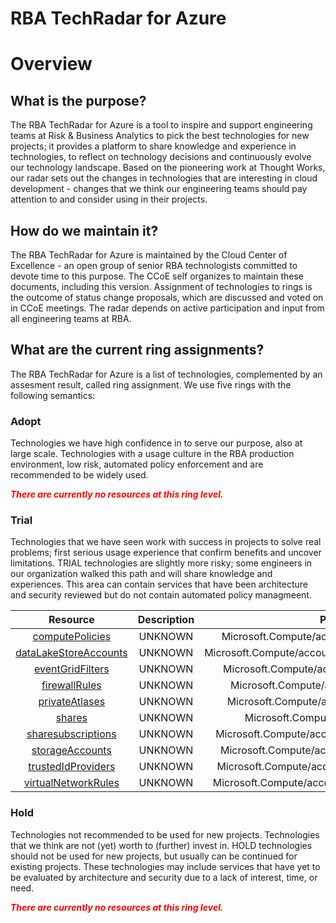 
RBA TechRadar for Azure
=======================

# Overview

## What is the purpose?


The RBA TechRadar for Azure is a tool to inspire and support engineering teams at Risk & Business Analytics to pick the best technologies for new projects; it provides a platform to share knowledge and experience in technologies, to reflect on technology decisions and continuously evolve our technology landscape.  Based on the pioneering work at Thought Works, our radar sets out the changes in technologies that are interesting in cloud development - changes that we think our engineering teams should pay attention to and consider using in their projects.
## How do we maintain it?


The RBA TechRadar for Azure is maintained by the Cloud Center of Excellence - an open group of senior RBA technologists committed to devote time to this purpose.  The CCoE self organizes to maintain these documents, including this version.  Assignment of technologies to rings is the outcome of status change proposals, which are discussed and voted on in CCoE meetings.  The radar depends on active participation and input from all engineering teams at RBA.
## What are the current ring assignments?


The RBA TechRadar for Azure is a list of technologies, complemented by an assesment result, called ring assignment.  We use five rings with the following semantics:
### Adopt


Technologies we have high confidence in to serve our purpose, also at large scale.  Technologies with a usage culture in the RBA production environment, low risk, automated policy enforcement and are recommended to be widely used.  
  
***<font color="red"> There are currently no resources at this ring level. </font>***
### Trial


Technologies that we have seen work with success in projects to solve real problems;  first serious usage experience that confirm benefits and uncover limitations.  TRIAL technologies are slightly more risky; some engineers in our organization walked this path and will share knowledge and experiences.  This area can contain services that have been architecture and security reviewed but do not contain automated policy managmeent.  

|Resource|Description|Path|Status|
| :---: | :---: | :---: | :---: |
|[computePolicies](https://github.com/openrba/python-azure-techradar/Microsoft.Compute/accounts/computePolicies/README.md)|UNKNOWN|Microsoft.Compute/accounts/computePolicies|TRIAL|
|[dataLakeStoreAccounts](https://github.com/openrba/python-azure-techradar/Microsoft.Compute/accounts/dataLakeStoreAccounts/README.md)|UNKNOWN|Microsoft.Compute/accounts/dataLakeStoreAccounts|TRIAL|
|[eventGridFilters](https://github.com/openrba/python-azure-techradar/Microsoft.Compute/accounts/eventGridFilters/README.md)|UNKNOWN|Microsoft.Compute/accounts/eventGridFilters|TRIAL|
|[firewallRules](https://github.com/openrba/python-azure-techradar/Microsoft.Compute/accounts/firewallRules/README.md)|UNKNOWN|Microsoft.Compute/accounts/firewallRules|TRIAL|
|[privateAtlases](https://github.com/openrba/python-azure-techradar/Microsoft.Compute/accounts/privateAtlases/README.md)|UNKNOWN|Microsoft.Compute/accounts/privateAtlases|TRIAL|
|[shares](https://github.com/openrba/python-azure-techradar/Microsoft.Compute/accounts/shares/README.md)|UNKNOWN|Microsoft.Compute/accounts/shares|TRIAL|
|[sharesubscriptions](https://github.com/openrba/python-azure-techradar/Microsoft.Compute/accounts/sharesubscriptions/README.md)|UNKNOWN|Microsoft.Compute/accounts/sharesubscriptions|TRIAL|
|[storageAccounts](https://github.com/openrba/python-azure-techradar/Microsoft.Compute/accounts/storageAccounts/README.md)|UNKNOWN|Microsoft.Compute/accounts/storageAccounts|TRIAL|
|[trustedIdProviders](https://github.com/openrba/python-azure-techradar/Microsoft.Compute/accounts/trustedIdProviders/README.md)|UNKNOWN|Microsoft.Compute/accounts/trustedIdProviders|TRIAL|
|[virtualNetworkRules](https://github.com/openrba/python-azure-techradar/Microsoft.Compute/accounts/virtualNetworkRules/README.md)|UNKNOWN|Microsoft.Compute/accounts/virtualNetworkRules|TRIAL|

### Hold


Technologies not recommended to be used for new projects. Technologies that we think are not (yet) worth to (further) invest in.  HOLD technologies should not be used for new projects, but usually can be continued for existing projects.  These technologies may include services that have yet to be evaluated by architecture and security due to a lack of interest, time, or need.  
  
***<font color="red"> There are currently no resources at this ring level. </font>***